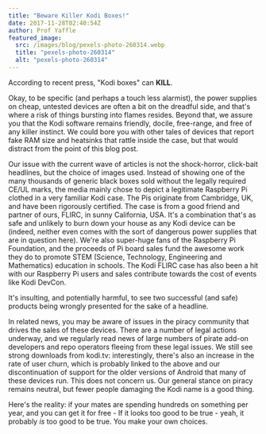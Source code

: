 ```yaml
---
title: "Beware Killer Kodi Boxes!"
date: 2017-11-28T02:40:54Z
author: Prof Yaffle
featured_image:
  src: /images/blog/pexels-photo-260314.webp
  title: "pexels-photo-260314"
  alt: "pexels-photo-260314"
---
```


According to recent press, "Kodi boxes" can **KILL**.

Okay, to be specific (and perhaps a touch less alarmist), the power supplies on cheap, untested devices are often a bit on the dreadful side, and that's where a risk of things bursting into flames resides. Beyond that, we assure you that the Kodi software remains friendly, docile, free-range, and free of any killer instinct. We could bore you with other tales of devices that report fake RAM size and heatsinks that rattle inside the case, but that would distract from the point of this blog post.

Our issue with the current wave of articles is not the shock-horror, click-bait headlines, but the choice of images used. Instead of showing one of the many thousands of generic black boxes sold without the legally required CE/UL marks, the media mainly chose to depict a legitimate Raspberry Pi clothed in a very familiar Kodi case. The Pis originate from Cambridge, UK, and have been rigorously certified. The case is from a good friend and partner of ours, FLIRC, in sunny California, USA. It's a combination that's as safe and unlikely to burn down your house as any Kodi device can be (indeed, neither even comes with the sort of dangerous power supplies that are in question here). We're also super-huge fans of the Raspberry Pi Foundation, and the proceeds of Pi board sales fund the awesome work they do to promote STEM (Science, Technology, Engineering and Mathematics) education in schools. The Kodi FLIRC case has also been a hit with our Raspberry Pi users and sales contribute towards the cost of events like Kodi DevCon.

It's insulting, and potentially harmful, to see two successful (and safe) products being wrongly presented for the sake of a headline.

In related news, you may be aware of issues in the piracy community that drives the sales of these devices. There are a number of legal actions underway, and we regularly read news of large numbers of pirate add-on developers and repo operators fleeing from these legal issues. We still see strong downloads from kodi.tv: interestingly, there's also an increase in the rate of user churn, which is probably linked to the above and our discontinuation of support for the older versions of Android that many of these devices run. This does not concern us. Our general stance on piracy remains neutral, but fewer people damaging the Kodi name is a good thing.

Here's the reality: if your mates are spending hundreds on something per year, and you can get it for free - If it looks too good to be true - yeah, it probably _is_ too good to be true. You make your own choices.
